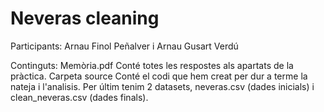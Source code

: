 # Neveras cleaning
Participants: Arnau Finol Peñalver i Arnau Gusart Verdú 


Continguts: Memòria.pdf Conté totes les respostes als apartats de la pràctica. Carpeta source Conté el codi que hem creat per dur a terme la nateja i l'analisis. Per últim tenim 2 datasets, neveras.csv (dades inicials) i clean_neveras.csv (dades finals).
